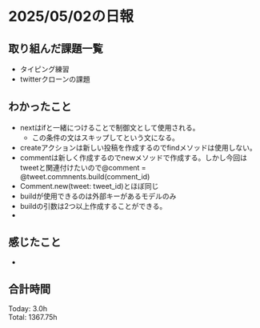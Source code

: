 # 2025/05/02の日報
## 取り組んだ課題一覧
* タイピング練習
* twitterクローンの課題
## わかったこと 
* nextはifと一緒につけることで制御文として使用される。
  *  この条件の文はスキップしてという文になる。
*  createアクションは新しい投稿を作成するのでfindメソッドは使用しない。
  *  commentは新しく作成するのでnewメソッドで作成する。しかし今回はtweetと関連付けたいので@comment = @tweet.commnents.build(comment_id)
  *  Comment.new(tweet: tweet_id)とほぼ同じ
  *  buildが使用できるのは外部キーがあるモデルのみ
  *  buildの引数は2つ以上作成することができる。
  *  
## 感じたこと
* 
##  合計時間 
Today: 3.0h<br>
Total: 1367.75h
